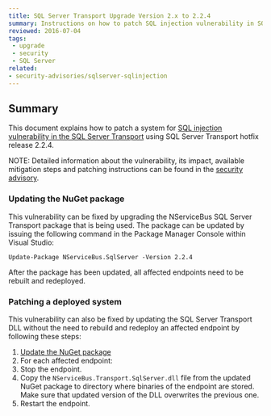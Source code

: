 ```yaml
---
title: SQL Server Transport Upgrade Version 2.x to 2.2.4
summary: Instructions on how to patch SQL injection vulnerability in SQL Server Transport version 2.x
reviewed: 2016-07-04
tags:
 - upgrade
 - security
 - SQL Server
related:
- security-advisories/sqlserver-sqlinjection
---
```



## Summary

This document explains how to patch a system for [SQL injection vulnerability in the SQL Server Transport](https://github.com/Particular/NServiceBus.SqlServer/issues/272) using SQL Server Transport hotfix release 2.2.4.

NOTE: Detailed information about the vulnerability, its impact, available mitigation steps and patching instructions can be found in the [security advisory](/security-advisories/sqlserver-sqlinjection.md).

### Updating the NuGet package

This vulnerability can be fixed by upgrading the NServiceBus SQL Server Transport package that is being used. The package can be updated by issuing the following command in the Package Manager Console within Visual Studio:

```
Update-Package NServiceBus.SqlServer -Version 2.2.4
```

After the package has been updated, all affected endpoints need to be rebuilt and redeployed.

### Patching a deployed system

This vulnerability can also be fixed by updating the SQL Server Transport DLL without the need to rebuild and redeploy an affected endpoint by following these steps:

1. [Update the NuGet package](#updating-the-nuget-package)
1. For each affected endpoint:
  1. Stop the endpoint.
  1. Copy the `NServiceBus.Transport.SqlServer.dll` file from the updated NuGet package to directory where binaries of the endpoint are stored. Make sure that updated version of the DLL overwrites the previous one.
  1. Restart the endpoint.
